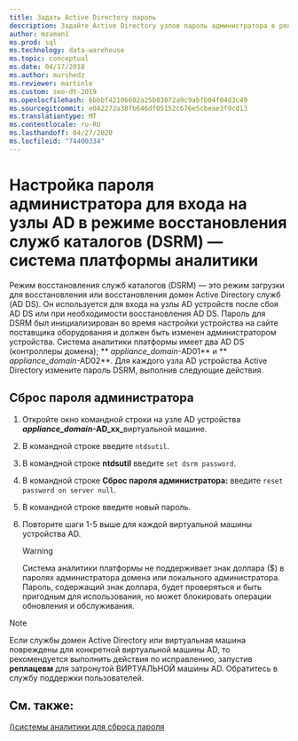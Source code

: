 ```yaml
---
title: Задать Active Directory пароль
description: Задайте Active Directory узлов пароль администратора в режиме восстановления служб каталогов в системе аналитики (ТД).
author: mzaman1
ms.prod: sql
ms.technology: data-warehouse
ms.topic: conceptual
ms.date: 04/17/2018
ms.author: murshedz
ms.reviewer: martinle
ms.custom: seo-dt-2019
ms.openlocfilehash: 6bbbf42106602a25b03072a9c9abfb04f04d3c49
ms.sourcegitcommit: e042272a38fb646df05152c676e5cbeae3f9cd13
ms.translationtype: MT
ms.contentlocale: ru-RU
ms.lasthandoff: 04/27/2020
ms.locfileid: "74400334"
---
```

# <a name="set-admin-password-for-logging-on-to-ad-nodes-in-directory-services-restore-mode-dsrm---analytics-platform-system"></a>Настройка пароля администратора для входа на узлы AD в режиме восстановления служб каталогов (DSRM) — система платформы аналитики
Режим восстановления служб каталогов (DSRM) — это режим загрузки для восстановления или восстановления домен Active Directory служб (AD DS). Он используется для входа на узлы AD устройств после сбоя AD DS или при необходимости восстановления AD DS. Пароль для DSRM был инициализирован во время настройки устройства на сайте поставщика оборудования и должен быть изменен администратором устройства. Система аналитики платформы имеет два AD DS (контроллеры домена); ** _appliance_domain_-AD01** и ** _appliance_domain_-AD02**. Для каждого узла AD устройства Active Directory измените пароль DSRM, выполнив следующие действия.  
  
## <a name="to-reset-the-administrator-password"></a><a name="HowToDSRM"></a>Сброс пароля администратора  
  
1.  Откройте окно командной строки на узле AD устройства <strong> _appliance_domain_-AD_xx_</strong>виртуальной машине.  
  
2.  В командной строке введите `ntdsutil`.  
  
3.  В командной строке **ntdsutil** введите `set dsrm password`.  
  
4.  В командной строке **Сброс пароля администратора:** введите `reset password on server null`.  
  
5.  В командной строке введите новый пароль.  
  
6.  Повторите шаги 1-5 выше для каждой виртуальной машины устройства AD.  
  
    > [!WARNING]  
    > Система аналитики платформы не поддерживает знак доллара ($) в паролях администратора домена или локального администратора. Пароль, содержащий знак доллара, будет проверяться и быть пригодным для использования, но может блокировать операции обновления и обслуживания.  
  
> [!NOTE]  
> Если службы домен Active Directory или виртуальная машина повреждены для конкретной виртуальной машины AD, то рекомендуется выполнить действия по исправлению, запустив **реплацевм** для затронутой ВИРТУАЛЬНОЙ машины AD. Обратитесь в службу поддержки пользователей.  
  
## <a name="see-also"></a>См. также:  
[&#40;&#41;системы аналитики для сброса пароля](password-reset.md)  
  
